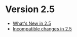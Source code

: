 Version 2.5
===========

- [What's New in 2.5](NewFeatures25.md)
- [Incompatible changes in 2.5](UpgradingChanges25.md)
